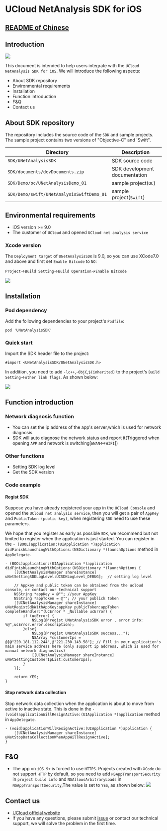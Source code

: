 # UCloud NetAnalysis SDK for iOS

## [README of Chinese](https://github.com/ucloud/netanalysis-sdk-ios/blob/master/README-CN.md)

## Introduction

![](https://camo.githubusercontent.com/86885d3ee622f43456c8b890b56c3f05d6ec2c5e/687474703a2f2f636c692d75636c6f75642d6c6f676f2e73672e7566696c656f732e636f6d2f75636c6f75642e706e67)

This document is intended to help users integrate with the `UCloud NetAnalysis SDK for iOS`. We will introduce the following aspects: 

* About SDK repository
* Environmental requirements
* Installation
* Function introduction
* F&Q
* Contact us

## About SDK repository

The repository includes the source code of the `SDK` and sample projects. The sample project contains two versions of "Objective-C" and `Swift". 

Directory  | Description
------------- | -------------
`SDK/UNetAnalysisSDK` | SDK source code
`SDK/documents/devDocuments.zip` | SDK development documentation
`SDK/Demo/oc/UNetAnalysisDemo_01` | sample project(`OC`)
`SDK/Demo/swift/UNetAnalysisSwiftDemo_01` | sample project(`Swift`)

## Environmental requirements

* iOS version >= 9.0
* The customer of `UCloud` and opened `UCloud net analysis service`


### Xcode version

The `Deployment target` of `UNetAnalysisSDK` is 9.0, so you can use XCode7.0 and above and first set `Enable Bitcode` to `NO`: 

`Project`->`Build Setting`->`Build Operation`->`Enable Bitcode`

![](https://ws2.sinaimg.cn/large/006tNbRwgy1fwj45s1t65j30n207s0ts.jpg)

## Installation

### Pod dependency

Add the following dependencies to your project's `Podfile`:

```
pod 'UNetAnalysisSDK'
```

### Quick start

Import the SDK header file to the project:

```
#import <UNetAnalysisSDK/UNetAnalysisSDK.h>
```

In addition, you need to add `-lc++`,`-ObjC`,`$(inherited)` to the project's `Build Setting`->`other link flags`. As shown below:

![](https://ws3.sinaimg.cn/large/006tNc79gy1fzipcaj0ecj30u80ee0ud.jpg)


## Function introduction

### Network diagnosis function

* You can set the ip address of the app's server,which is used for network diagnosis
* SDK will auto diagnose the network status and report it(Triggered when opening `APP` and network is switching[`WWAN`<=>`WIFI`])

### Other functions

* Setting SDK log level
* Get the SDK version


### Code example

#### Regist SDK

Suppose you have already registered your app in the `UCloud Console` and opened the `UCloud net analysis service`, then you will get a pair of `AppKey` and `PublicToken (public key)`, when registering `SDK` need to use these parameters.

We hope that you register as early as possible `SDK`, we recommend but not limited to register when the application is just started. You can register in the `- (BOOL)application:(UIApplication *)application didFinishLaunchingWithOptions:(NSDictionary *)launchOptions` method in `AppDelegate`. 

```
- (BOOL)application:(UIApplication *)application didFinishLaunchingWithOptions:(NSDictionary *)launchOptions {
    [[UCNetAnalysisManager shareInstance] uNetSettingSDKLogLevel:UCSDKLogLevel_DEBUG];  // setting log level
    
    // Appkey and public token can be obtained from the ucloud console, or contact our technical support
    NSString *appKey = @""; //your AppKey
    NSString *appToken = @""; // your publick token
    [[UCNetAnalysisManager shareInstance] uNetRegistSdkWithAppKey:appKey publicToken:appToken completeHandler:^(UCError * _Nullable ucError) {
        if (ucError) {
            NSLog(@"regist UNetAnalysisSDK error , error info: %@",ucError.error.description);
        }else{
        	NSLog(@"regist UNetAnalysisSDK success...");
	        NSArray *customerIps = @[@"220.181.112.244",@"221.230.143.58"]; // Fill in your application's main service address here (only support ip address, which is used for manual network diagnostics)
	        [[UCNetAnalysisManager shareInstance] uNetSettingCustomerIpList:customerIps];
        }
    }];
    
    return YES;
}
```

#### Stop network data collection

Stop network data collection when the application is about to move from active to inactive state. This is done in the `- (void)applicationWillResignActive:(UIApplication *)application` method in `AppDelegate`. 

```
- (void)applicationWillResignActive:(UIApplication *)application {
    [[UCNetAnalysisManager shareInstance] uNetStopDataCollectionWhenAppWillResignActive];
}

```


## F&Q

* The app on `iOS 9+` is forced to use `HTTPS`. Projects created with `XCode` do not support `HTTP` by default, so you need to add `NSAppTransportSecurity` in `project build info` and `NSAllowsArbitraryLoads` in `NSAppTransportSecurity`,The value is set to `YES`, as shown below:
	![](https://ws2.sinaimg.cn/large/006tNc79gy1fzitnl2r6ej30ih0c5tb0.jpg)

## Contact us

* [UCloud official website](https://www.ucloud.cn/)
* If you have any questions, please submit [issue](https://github.com/ucloud/netanalysis-sdk-ios/issues) or contact our technical support, we will solve the problem in the first time.


